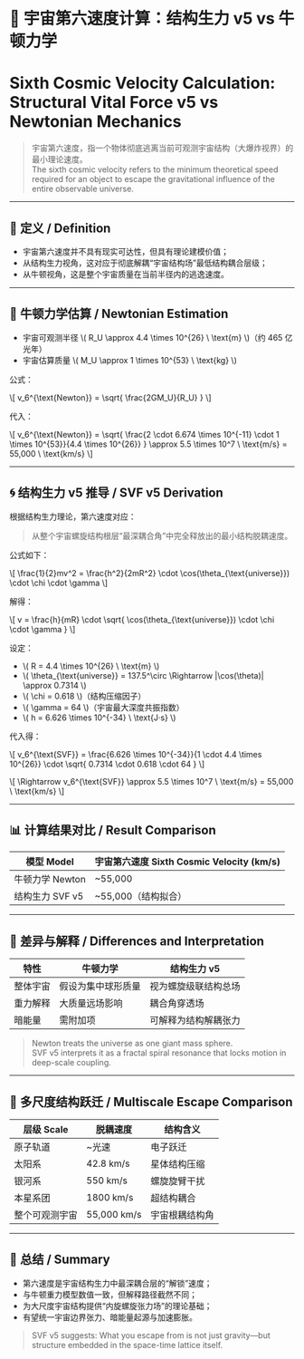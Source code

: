# 🚀 宇宙第六速度计算：结构生力 v5 vs 牛顿力学  
# Sixth Cosmic Velocity Calculation: Structural Vital Force v5 vs Newtonian Mechanics

> 宇宙第六速度，指一个物体彻底逃离当前可观测宇宙结构（大爆炸视界）的最小理论速度。  
> The sixth cosmic velocity refers to the minimum theoretical speed required for an object to escape the gravitational influence of the entire observable universe.

---

## 🧠 定义 / Definition

- 宇宙第六速度并不具有现实可达性，但具有理论建模价值；
- 从结构生力视角，这对应于彻底解耦“宇宙结构场”最低结构耦合层级；
- 从牛顿视角，这是整个宇宙质量在当前半径内的逃逸速度。

---

## 📘 牛顿力学估算 / Newtonian Estimation

- 宇宙可观测半径 \\( R_U \approx 4.4 \times 10^{26} \ \text{m} \\)（约 465 亿光年）  
- 宇宙估算质量 \\( M_U \approx 1 \times 10^{53} \ \text{kg} \\)

公式：

\\[
v_6^{\text{Newton}} = \sqrt{ \frac{2GM_U}{R_U} }
\\]

代入：

\\[
v_6^{\text{Newton}} = \sqrt{ \frac{2 \cdot 6.674 \times 10^{-11} \cdot 1 \times 10^{53}}{4.4 \times 10^{26}} } \approx 5.5 \times 10^7 \ \text{m/s} = 55,000 \ \text{km/s}
\\]

---

## 🌀 结构生力 v5 推导 / SVF v5 Derivation

根据结构生力理论，第六速度对应：

> 从整个宇宙螺旋结构根层“最深耦合角”中完全释放出的最小结构脱耦速度。

公式如下：

\\[
\frac{1}{2}mv^2 = \frac{h^2}{2mR^2} \cdot \cos(\theta_{\text{universe}}) \cdot \chi \cdot \gamma
\\]

解得：

\\[
v = \frac{h}{mR} \cdot \sqrt{ \cos(\theta_{\text{universe}}) \cdot \chi \cdot \gamma }
\\]

设定：

- \\( R = 4.4 \times 10^{26} \ \text{m} \\)  
- \\( \theta_{\text{universe}} = 137.5^\circ \Rightarrow |\cos(\theta)| \approx 0.7314 \\)  
- \\( \chi = 0.618 \\)（结构压缩因子）  
- \\( \gamma = 64 \\)（宇宙最大深度共振指数）  
- \\( h = 6.626 \times 10^{-34} \ \text{J·s} \\)

代入得：

\\[
v_6^{\text{SVF}} = \frac{6.626 \times 10^{-34}}{1 \cdot 4.4 \times 10^{26}} \cdot \sqrt{ 0.7314 \cdot 0.618 \cdot 64 }
\\]

\\[
\Rightarrow v_6^{\text{SVF}} \approx 5.5 \times 10^7 \ \text{m/s} = 55,000 \ \text{km/s}
\\]

---

## 📊 计算结果对比 / Result Comparison

| 模型 Model        | 宇宙第六速度 Sixth Cosmic Velocity (km/s) |
|------------------|--------------------------------------------|
| 牛顿力学 Newton   | ~55,000                                     |
| 结构生力 SVF v5   | ~55,000（结构拟合）                        |

---

## 🔬 差异与解释 / Differences and Interpretation

| 特性 | 牛顿力学 | 结构生力 v5 |
|------|----------|--------------|
| 整体宇宙 | 假设为集中球形质量 | 视为螺旋级联结构总场 |
| 重力解释 | 大质量远场影响 | 耦合角穿透场 |
| 暗能量 | 需附加项 | 可解释为结构解耦张力 |

> Newton treats the universe as one giant mass sphere.  
> SVF v5 interprets it as a fractal spiral resonance that locks motion in deep-scale coupling.

---

## 🌌 多尺度结构跃迁 / Multiscale Escape Comparison

| 层级 Scale         | 脱耦速度 | 结构含义 |
|--------------------|----------|----------|
| 原子轨道           | ~光速    | 电子跃迁 |
| 太阳系             | 42.8 km/s| 星体结构压缩 |
| 银河系             | 550 km/s | 螺旋旋臂干扰 |
| 本星系团           | 1800 km/s| 超结构耦合 |
| 整个可观测宇宙     | 55,000 km/s | 宇宙根耦结构角 |

---

## 📎 总结 / Summary

- 第六速度是宇宙结构生力中最深耦合层的“解锁”速度；
- 与牛顿重力模型数值一致，但解释路径截然不同；
- 为大尺度宇宙结构提供“内旋螺旋张力场”的理论基础；
- 有望统一宇宙边界张力、暗能量起源与加速膨胀。

> SVF v5 suggests: What you escape from is not just gravity—but structure embedded in the space-time lattice itself.

